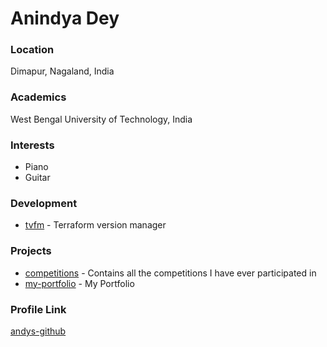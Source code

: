 # Anindya Dey

### Location

Dimapur, Nagaland, India

### Academics

West Bengal University of Technology, India

### Interests

- Piano
- Guitar

### Development

- [tvfm](https://github.com/andys-github/tfvm) - Terraform version manager

### Projects

- [competitions](https://github.com/andys-github/competitions) - Contains all the competitions I have ever participated in
- [my-portfolio](https://github.com/andys-github/my-portfolio) - My Portfolio

### Profile Link

[andys-github](https://github.com/andys-github)
